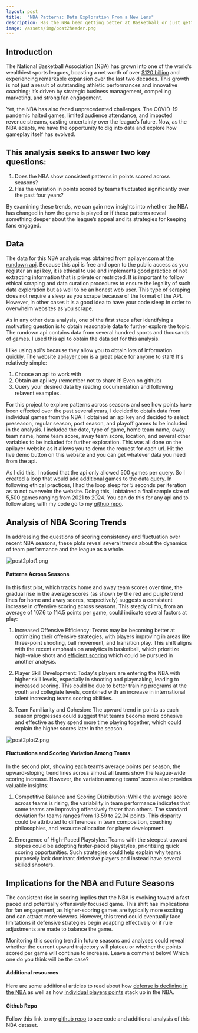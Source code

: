 ```yaml
---
layout: post
title:  "NBA Patterns: Data Exploration From a New Lens"
description: Has the NBA been getting better at Basketball or just getting our money?
image: /assets/img/post2header.png
---
```


## Introduction

The National Basketball Association (NBA) has grown into one of the world’s wealthiest sports leagues, boasting a net worth of over [$120 billion](https://www.statista.com/statistics/193696/franchise-value-of-national-basketball-association-teams-in-2010/) and experiencing remarkable expansion over the last two decades. This growth is not just a result of outstanding athletic performances and innovative coaching; it’s driven by strategic business management, compelling marketing, and strong fan engagement.

Yet, the NBA has also faced unprecedented challenges. The COVID-19 pandemic halted games, limited audience attendance, and impacted revenue streams, casting uncertainty over the league’s future. Now, as the NBA adapts, we have the opportunity to dig into data and explore how gameplay itself has evolved.

## This analysis seeks to answer two key questions:

1. Does the NBA show consistent patterns in points scored across seasons?
2. Has the variation in points scored by teams fluctuated significantly over the past four years?

By examining these trends, we can gain new insights into whether the NBA has changed in how the game is played or if these patterns reveal something deeper about the league’s appeal and its strategies for keeping fans engaged.

## Data 

The data for this NBA analysis was obtained from apilayer.com at [the rundown api](https://apilayer.com/marketplace/therundown-api). Because this api is free and open to the public access as you register an api key, it is ethical to use and implements good practice of not extracting information that is private or restricted. It is important to follow ethical scraping and data curation procedures to ensure the legality of such data exploration but as well to be an honest web user. This type of scraping does not require a sleep as you scrape because of the format of the API. However, in other cases it is a good idea to have your code sleep in order to overwhelm websites as you scrape.

As in any other data analysis, one of the first steps after identifying a motivating question is to obtain reasonable data to further explore the topic.  The rundown api contains data from several hundred sports and thousands of games. I used this api to obtain the data set for this analysis. 

I like using api's because they allow you to obtain lots of information quickly. The website [apilayer.com](https://apilayer.com/) is a great place for anyone to start! It's relatively simple:
1. Choose an api to work with
2. Obtain an api key (remember not to share it! Even on github)
3. Query your desired data by reading documentation and following relavent examples.

For this project to explore patterns across seasons and see how points have been effected over the past several years, I decided to obtain data from individual games from the NBA. I obtained an api key and decided to select preseason, regular season, post season, and playoff games to be included in the analysis. I included the date, type of game, home team name, away team name, home team score, away team score, location, and several other variables to be included for further exploration. This was all done on the apilayer website as it allows you to demo the request for each url. Hit the live demo button on this website and you can get whatever data you need from the api.

As I did this, I noticed that the api only allowed 500 games per query. So I created a loop that would add additional games to the data query. In following ethical practices, I had the loop sleep for 5 seconds per iteration as to not overwelm the website. Doing this, I obtained a final sample size of 5,500 games ranging from 2021 to 2024. You can do this for any api and to follow along with my code go to my [githup repo](https://github.com/dsumsio/Data-Curation-Project).

## Analysis of NBA Scoring Trends
In addressing the questions of scoring consistency and fluctuation over recent NBA seasons, these plots reveal several trends about the dynamics of team performance and the league as a whole.

![post2plot1.png]({{site.url}}/{{site.baseurl}}/assets/img/post2plot1.png)

#### Patterns Across Seasons
In this first plot, which tracks home and away team scores over time, the gradual rise in the average scores (as shown by the red and purple trend lines for home and away scores, respectively) suggests a consistent increase in offensive scoring across seasons. This steady climb, from an average of 107.6 to 114.5 points per game, could indicate several factors at play:

1. Increased Offensive Efficiency: Teams may be becoming better at optimizing their offensive strategies, with players improving in areas like three-point shooting, ball movement, and transition play. This shift aligns with the recent emphasis on analytics in basketball, which prioritize high-value shots and [efficient scoring](https://jonashonick.com/how-analytics-is-revolutionizing-modern-basketball/#:~:text=Teams%20are%20increasingly%20relying%20on,most%20efficient%20ways%20to%20score.) which could be pursued in another analysis.

2. Player Skill Development: Today's players are entering the NBA with higher skill levels, especially in shooting and playmaking, leading to increased scoring. This could be due to better training programs at the youth and collegiate levels, combined with an increase in international talent increasing teams scoring abilities.

3. Team Familiarity and Cohesion: The upward trend in points as each season progresses could suggest that teams become more cohesive and effective as they spend more time playing together, which could explain the higher scores later in the season.

![post2plot2.png]({{site.url}}/{{site.baseurl}}/assets/img/post2plot2.png)

#### Fluctuations and Scoring Variation Among Teams
In the second plot, showing each team’s average points per season, the upward-sloping trend lines across almost all teams show the league-wide scoring increase. However, the variation among teams' scores also provides valuable insights:

1. Competitive Balance and Scoring Distribution: While the average score across teams is rising, the variability in team performance indicates that some teams are improving offensively faster than others. The standard deviation for teams ranges from 13.59 to 22.04 points. This disparity could be attributed to differences in team composition, coaching philosophies, and resource allocation for player development. 

2. Emergence of High-Paced Playstyles: Teams with the steepest upward slopes could be adopting faster-paced playstyles, prioritizing quick scoring opportunities. Such strategies could help explain why teams purposely lack dominant defensive players and instead have several skilled shooters.

## Implications for the NBA and Future Seasons
The consistent rise in scoring implies that the NBA is evolving toward a fast paced and potentially offensively focused game. This shift has implications for fan engagement, as higher-scoring games are typically more exciting and can attract more viewers. However, this trend could eventually face limitations if defensive strategies begin adapting effectively or if rule adjustments are made to balance the game. 

Monitoring this scoring trend in future seasons and analyses could reveal whether the current upward trajectory will plateau or whether the points scored per game will continue to increase. Leave a comment below! Which one do you think will be the case? 



#### Additional resources

Here are some additional articles to read about how [defense is declining in the NBA](https://www.theguardian.com/sport/2023/feb/03/nba-offensive-revolution-scoring-defense) as well as how [individual players points](https://www.nba.com/stats/leaders) stack up in the NBA.

#### Github Repo

Follow this link to my [github repo](https://github.com/dsumsio/Data-Curation-Project) to see code and additional analysis of this NBA dataset.

